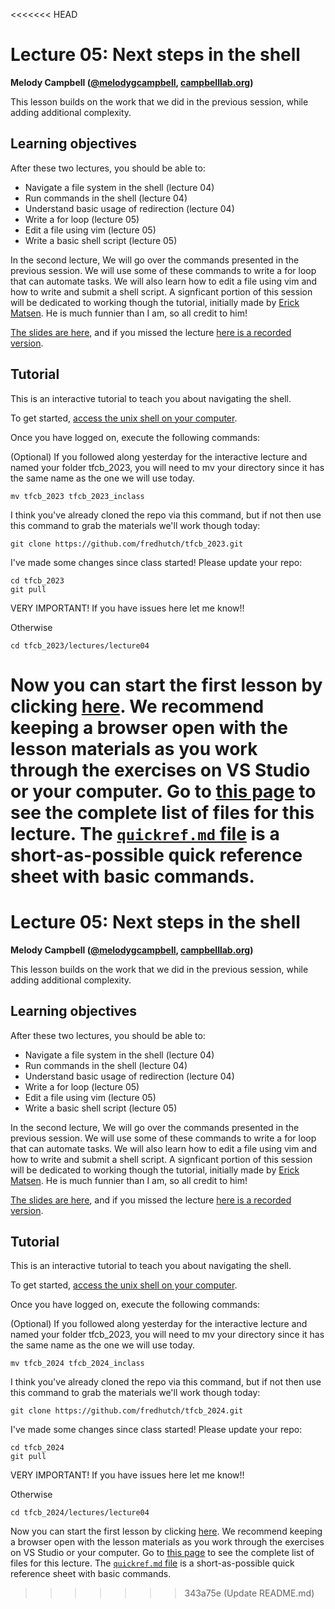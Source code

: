 <<<<<<< HEAD
# Lecture 05: Next steps in the shell

**Melody Campbell ([@melodygcampbell](https://twitter.com/melodygcampbell), [campbelllab.org](http://campbelllab.org))**

This lesson builds on the work that we did in the previous session, while adding additional complexity.

## Learning objectives

After these two lectures, you should be able to:

- Navigate a file system in the shell (lecture 04)
- Run commands in the shell (lecture 04)
- Understand basic usage of redirection (lecture 04)
- Write a for loop (lecture 05)
- Edit a file using vim (lecture 05)
- Write a basic shell script (lecture 05)


In the second lecture, We will go over the commands presented in the previous session. We will use some of these commands to write a for loop that can automate tasks. We will also learn how to edit a file using vim and how to write and submit a shell script. A signficant portion of this session will be dedicated to working though the tutorial, initially made by [Erick Matsen](https://twitter.com/ematsen). He is much funnier than I am, so all credit to him!

[The slides are here](https://github.com/FredHutch/tfcb_2023/blob/main/lectures/lecture05/slides/2023oct12_MCB536_Lecture05.pdf), and if you missed the lecture [here is a recorded version](https://youtu.be/OqwIRaNiLlc). 

## Tutorial

This is an interactive tutorial to teach you about navigating the shell.

To get started,
[access the unix shell on your computer](https://github.com/FredHutch/tfcb_2022/blob/main/lectures/lecture04/README.md#setup-accessing-a-command-line).

Once you have logged on,
execute the following commands:

(Optional) If you followed along yesterday for the interactive lecture and named your folder tfcb_2023, you will need to mv your directory since it has the same name as the one we will use today.

    mv tfcb_2023 tfcb_2023_inclass
    
I think you've already cloned the repo via this command, but if not then use this command to grab the materials we'll work though today:

    git clone https://github.com/fredhutch/tfcb_2023.git

I've made some changes since class started! Please update your repo:

    cd tfcb_2023
    git pull


VERY IMPORTANT! If you have issues here let me know!!

Otherwise

    cd tfcb_2023/lectures/lecture04


Now you can start the first lesson by clicking [here](https://fredhutch.github.io/tfcb_2023/lectures/lecture04/01-first-steps).
We recommend keeping a browser open with the lesson materials as you work through the exercises on VS Studio or your computer.
Go to [this page](https://github.com/fredhutch/tfcb_2023/tree/master/lectures/lecture04) to see the complete list of files for this lecture.
The [`quickref.md` file](https://fredhutch.github.io/tfcb_2023/lectures/lecture04/quickref) is a short-as-possible quick reference sheet with basic commands.
=======
# Lecture 05: Next steps in the shell

**Melody Campbell ([@melodygcampbell](https://twitter.com/melodygcampbell), [campbelllab.org](http://campbelllab.org))**

This lesson builds on the work that we did in the previous session, while adding additional complexity.

## Learning objectives

After these two lectures, you should be able to:

- Navigate a file system in the shell (lecture 04)
- Run commands in the shell (lecture 04)
- Understand basic usage of redirection (lecture 04)
- Write a for loop (lecture 05)
- Edit a file using vim (lecture 05)
- Write a basic shell script (lecture 05)


In the second lecture, We will go over the commands presented in the previous session. We will use some of these commands to write a for loop that can automate tasks. We will also learn how to edit a file using vim and how to write and submit a shell script. A signficant portion of this session will be dedicated to working though the tutorial, initially made by [Erick Matsen](https://twitter.com/ematsen). He is much funnier than I am, so all credit to him!

[The slides are here](https://github.com/FredHutch/tfcb_2024/blob/main/lectures/lecture05/slides/2023oct10_MCB536_Lecture05.pdf), and if you missed the lecture [here is a recorded version]([https://youtu.be/3i7-RzLPXDU]). 

## Tutorial

This is an interactive tutorial to teach you about navigating the shell.

To get started,
[access the unix shell on your computer](https://github.com/FredHutch/tfcb_2022/blob/main/lectures/lecture04/README.md#setup-accessing-a-command-line).

Once you have logged on,
execute the following commands:

(Optional) If you followed along yesterday for the interactive lecture and named your folder tfcb_2023, you will need to mv your directory since it has the same name as the one we will use today.

    mv tfcb_2024 tfcb_2024_inclass
    
I think you've already cloned the repo via this command, but if not then use this command to grab the materials we'll work though today:

    git clone https://github.com/fredhutch/tfcb_2024.git

I've made some changes since class started! Please update your repo:

    cd tfcb_2024
    git pull


VERY IMPORTANT! If you have issues here let me know!!

Otherwise

    cd tfcb_2024/lectures/lecture04


Now you can start the first lesson by clicking [here](https://fredhutch.github.io/tfcb_2024/lectures/lecture04/01-first-steps).
We recommend keeping a browser open with the lesson materials as you work through the exercises on VS Studio or your computer.
Go to [this page](https://github.com/fredhutch/tfcb_2024/tree/master/lectures/lecture04) to see the complete list of files for this lecture.
The [`quickref.md` file](https://fredhutch.github.io/tfcb_2024/lectures/lecture04/quickref) is a short-as-possible quick reference sheet with basic commands.
>>>>>>> 343a75e (Update README.md)
